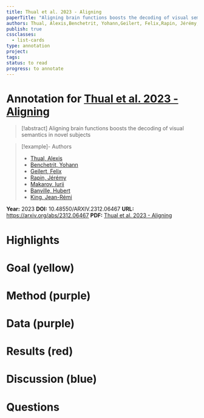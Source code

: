 ```yaml
---
title: Thual et al. 2023 - Aligning
paperTitle: "Aligning brain functions boosts the decoding of visual semantics in novel subjects"
authors: Thual, Alexis,Benchetrit, Yohann,Geilert, Felix,Rapin, Jérémy,Makarov, Iurii,Banville, Hubert,King, Jean-Rémi
publish: true
cssclasses:
  - list-cards
type: annotation
project:
tags:
status: to read
progress: to annotate
---
```

# Annotation for [Thual et al. 2023 - Aligning](Papers/References/Thual%20et%20al.%202023%20-%20Aligning)

> [!abstract] Aligning brain functions boosts the decoding of visual semantics in novel subjects

> [!example]- Authors
> - [Thual, Alexis](Thual%2C%20Alexis)
> - [Benchetrit, Yohann](Benchetrit%2C%20Yohann)
> - [Geilert, Felix](Geilert%2C%20Felix)
> - [Rapin, Jérémy](Rapin%2C%20J%C3%A9r%C3%A9my)
> - [Makarov, Iurii](Makarov%2C%20Iurii)
> - [Banville, Hubert](Banville%2C%20Hubert)
> - [King, Jean-Rémi](King%2C%20Jean-R%C3%A9mi)

**Year:** 2023
**DOI:** 10.48550/ARXIV.2312.06467
**URL:** https://arxiv.org/abs/2312.06467
**PDF:** [Thual et al. 2023 - Aligning](Papers/PDFs/Thual%20et%20al.%202023%20-%20Aligning%20brain%20functions%20boosts%20the%20decoding%20of%20visual%20semantics%20in%20novel%20subjects.pdf)

# Highlights


# Goal (yellow)


# Method (purple)


# Data (purple)


# Results (red)


# Discussion (blue)


# Questions

